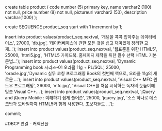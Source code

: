 create table product (
    code number (5) primary key,
    name varchar2 (100) not null,
    price number (8) not null,
    pictureurl varchar2 (50),
    description varchar(1000)
);

create SEQUENCE product_seq start with 1 increment by 1;

insert into product values(product_seq.nextval, '개념을 콕콕 잡아주는 데이터베이스', 27000, 'db.jpg', '데이터베이스에 관한 모든 것을 쉽고 재미있게 정리한 교재...'); 
insert into product values(product_seq.nextval, '웹표준을 위한 HTML5', 25000, 'html5.jpg', 'HTML5 가이드북. 홈페이지 제작을 위한 필수 선택 HTML 기본 문법...'); 
insert into product values(product_seq.nextval, 'Dynamic Programming book 시리즈-01 오라클 11g + PL/SQL', 25000, 'oracle.jpg','Dynamic 실무 코칭 프로그래밍 Book의 첫번째 책으로, 오라클 11g의 새로운 ...'); 
insert into product values(product_seq.nextval, 'Visual C++ MFC 윈도우 프로그래밍', 26000, 'mfc.jpg', 'Visual C++를 처음 시작하는 독자의 눈높이에 맞춘 Visual C++...'); 
insert into product values(product_seq.nextval, 'jQuery and jQuery Mobile : 이해하기 쉽게 풀어쓴', 25000, 'jquery.jpg', '소스 하나로 데스크탑과 모바일까지 HTML5와 함께 사용한다. 초보자들도 ...');

commit;


#DBCP 연결 - 커넥션풀
<Resource name="jdbc/myoracle" auth="Container"
     type="javax.sql.DataSource" driverClassName="oracle.jdbc.OracleDriver"
     url="jdbc:oracle:thin:@127.0.0.1:1521:xe"
     username="ezen" password="1234" maxTotal="20" maxIdle="10"
     maxWaitMillis="-1"/>